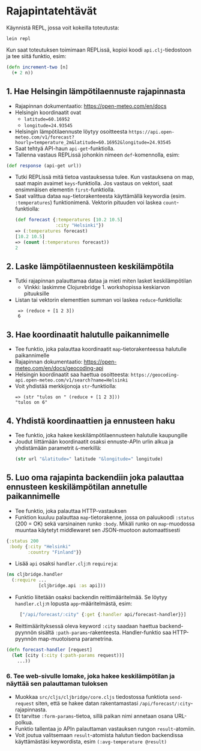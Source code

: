 # Rajapintatehtävät

Käynnistä REPL, jossa voit kokeilla toteutusta:
```
lein repl
```

Kun saat toteutuksen toimimaan REPLissä, kopioi koodi `api.clj`-tiedostoon ja tee siitä funktio, esim:
```clojure
(defn increment-two [n]
  (+ 2 n))
```

## 1. Hae Helsingin lämpötilaennuste rajapinnasta

- Rajapinnan dokumentaatio: https://open-meteo.com/en/docs
- Helsingin koordinaatit ovat
  - `latitude=60.16952`
  - `longitude=24.93545`
- Helsingin lämpötilaennuste löytyy osoitteesta `https://api.open-meteo.com/v1/forecast?hourly=temperature_2m&latitude=60.16952&longitude=24.93545`
- Saat tehtyä API-haun `api-get`-funktiolla.
- Tallenna vastaus REPLissä johonkin nimeen `def`-komennolla, esim:
```clojure
(def response (api-get url))
```
- Tutki REPLissä mitä tietoa vastauksessa tulee. Kun vastauksena on map, saat mapin avaimet `keys`-funktiolla. Jos vastaus on vektori, saat ensimmäisen elementin `first`-funktiolla.
- Saat valittua dataa `map`-tietorakenteesta käyttämällä keywordia (esim. `:temperatures`) funktionimenä. Vektorin pituuden voi laskea `count`-funktiolla:
    ```clojure
    (def forecast {:temperatures [10.2 10.5]
                   :city "Helsinki"})
    => (:temperatures forecast)
    [10.2 10.5]
    => (count (:temperatures forecast))
    2
    ```

## 2. Laske lämpötilaennusteen keskilämpötila

- Tutki rajapinnan palauttamaa dataa ja mieti miten lasket keskilämpötilan
  - Vinkki: laskimme Clojurebridge 1. workshopissa keskiarvon pituuksille 
- Listan tai vektorin elementtien summan voi laskea `reduce`-funktiolla:
   ```
    => (reduce + [1 2 3])
    6
   ```

## 3. Hae koordinaatit halutulle paikannimelle

- Tee funktio, joka palauttaa koordinaatit `map`-tietorakenteessa halutulle paikannimelle
- Rajapinnan dokumentaatio: https://open-meteo.com/en/docs/geocoding-api
- Helsingin koordinaatit saa haettua osoitteesta: `https://geocoding-api.open-meteo.com/v1/search?name=Helsinki`
- Voit yhdistää merkkijonoja `str`-funktiolla:
   ```
   => (str "tulos on " (reduce + [1 2 3]))
   "tulos on 6"
   ```

## 4. Yhdistä koordinaattien ja ennusteen haku

- Tee funktio, joka hakee keskilämpötilaennusteen halutulle kaupungille
- Joudut liittämään koordinaatit osaksi ennuste-APIn urlin alkua ja yhdistämään parametrit `&`-merkillä:
    ```clojure
    (str url "&latitude=" latitude "&longitude=" longitude)
    ```

## 5. Luo oma rajapinta backendiin joka palauttaa ennusteen keskilämpötilan annetulle paikannimelle

- Tee funktio, joka palauttaa HTTP-vastauksen
- Funktion kuuluu palauttaa `map`-tietorakenne, jossa on paluukoodi `:status` (200 = OK) sekä varsinainen runko `:body`. Mikäli runko on `map`-muodossa muuntaa käytetyt middlewaret sen JSON-muotoon automaattisesti
```clojure
{:status 200
 :body {:city "Helsinki"
        :country "Finland"}}
```
- Lisää `api` osaksi `handler.clj`:n `requireja`:
```clojure
(ns cljbridge.handler
  (:require ...
            [cljbridge.api :as api]))
```
- Funktio liitetään osaksi backendin reittimääritelmää. Se löytyy `handler.clj`:n lopusta `app`-määritelmästä, esim:
```clojure
     ["/api/forecast/:city" {:get {:handler api/forecast-handler}}]
```
- Reittimäärityksessä oleva keyword `:city` saadaan haettua backend-pyynnön sisältä `:path-params`-rakenteesta. Handler-funktio saa HTTP-pyynnön map-muotoisena parametrina.
```clojure
(defn forecast-handler [request]
  (let [city (:city (:path-params request))]
    ...))
```

### 6. Tee web-sivulle lomake, joka hakee keskilämpötilan ja näyttää sen palauttaman tuloksen

- Muokkaa `src/cljs/cljbridge/core.cljs` tiedostossa funktiota `send-request` siten, että se hakee datan rakentamastasi `/api/forecast/:city`-rajapinnasta.
- Et tarvitse `:form-params`-tietoa, sillä paikan nimi annetaan osana URL-polkua.
- Funktio tallentaa jo APIn palauttaman vastauksen rungon `result`-atomiin.
- Voit joutua valitsemaan `result`-atomista halutun tiedon backendissa käyttämästäsi keywordista, esim `(:avg-temperature @result)`
